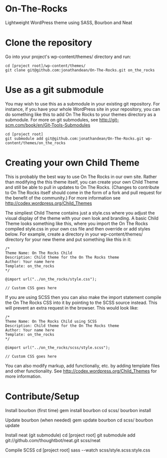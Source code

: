 On-The-Rocks
============

Lightweight WordPress theme using SASS, Bourbon and Neat

Clone the repository
====================

Go into your project's wp-content/themes/ directory and run:

    cd [project root]/wp-content/themes/
    git clone git@github.com:jonathandean/On-The-Rocks.git on_the_rocks
    

Use as a git submodule
======================

You may wish to use this as a submodule in your existing git repository. For instance, if you have your whole WordPress site in your repository, you can do something like this to add On The Rocks to your themes directory as a submodule. For more on git submodules, see http://git-scm.com/book/en/Git-Tools-Submodules

    cd [project root]
    git submodule add git@github.com:jonathandean/On-The-Rocks.git wp-content/themes/on_the_rocks
    
Creating your own Child Theme
=============================

This is probably the best way to use On The Rocks in our own site. Rather than modifying the this theme itself, you can create your own Child Theme and still be able to pull in updates to On The Rocks. (Changes to contribute to On The Rocks itself should come in the form of a fork and pull request for the benefit of the community.) For more information see http://codex.wordpress.org/Child_Themes

The simpliest Child Theme contains just a style.css where you adjust the visual display of the theme with your own look and branding. A basic Child Theme looks something like this, where you import the On The Rocks compiled style.css in your own css file and then override or add styles below. For example, create a directory in your wp-content/themes/ directory for your new theme and put something like this in it:

    /*
    Theme Name: On The Rocks Child
    Description: Child theme for the On The Rocks theme 
    Author: Your name here
    Template: on_the_rocks
    */
    
    @import url("../on_the_rocks/style.css");
    
    // Custom CSS goes here

If you are using SCSS then you can also make the import statement compile the On The Rocks CSS into it by pointing to the SCSS source instead. This will prevent an extra request in the browser. This would look like:

    /*
    Theme Name: On The Rocks Child using SCSS
    Description: Child theme for the On The Rocks theme 
    Author: Your name here
    Template: on_the_rocks
    */
    
    @import url("../on_the_rocks/scss/style.scss");
    
    // Custom CSS goes here

You can also modify markup, add functionaliy, etc. by adding template files and other functionality. See http://codex.wordpress.org/Child_Themes for more information.

Contribute/Setup
================

Install bourbon (first time)
    gem install bourbon
    cd scss/
    bourbon install
    
Update bourbon (when needed)
    gem update bourbon
    cd scss/
    bourbon update
    
Install neat (git submodule)
    cd [project root]
    git submodule add git://github.com/thoughtbot/neat.git scss/neat
    
Compile SCSS
    cd [project root]
    sass --watch scss/style.scss:style.css

